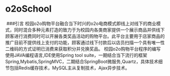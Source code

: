 # o2oSchool
  ###引言
  校园o2o购物平台融合当下时兴的o2o电商模式即线上对线下的商业模式，同时混合多种元素打造的致力于为校园内各类商家提供一个展示商品并供线下顾客进行消费同时可以开展各类奖品活动的购物平台。此平台主要用于店家商品的推广目前不提供线上支付的功能，顾客通过线下付款后以店员扫描一个具有唯一性二维码的方式证明已消费来获取积分并兑换奖品。
校园o2o购物平台程序的编写使用JAVA编程语言,IDE使用Spring tool suite，一期结合当下流行的框架Spring,Mybatis,SpringMVC，二期结合SpringBoot微服务,Quartz，具体技术细节包括Redis缓存技术，MySQL主从复制技术，Ajax异步技术。
